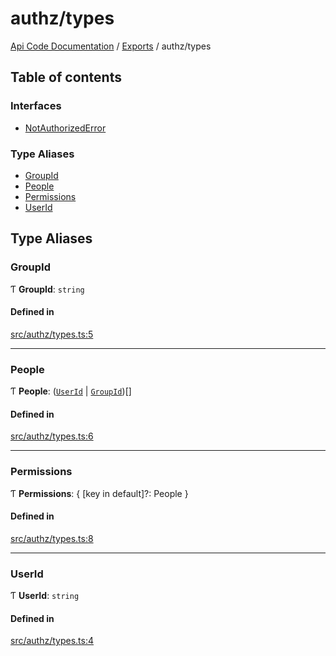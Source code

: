# authz/types
[Api Code Documentation](../README.md) / [Exports](../modules.md) / authz/types

## Table of contents

### Interfaces

- [NotAuthorizedError](../interfaces/authz_types.NotAuthorizedError.md)

### Type Aliases

- [GroupId](authz_types.md#groupid)
- [People](authz_types.md#people)
- [Permissions](authz_types.md#permissions)
- [UserId](authz_types.md#userid)

## Type Aliases

### GroupId

Ƭ **GroupId**: `string`

#### Defined in

[src/authz/types.ts:5](https://github.com/openkfw/TruBudget/blob/92640998/api/src/authz/types.ts#L5)

___

### People

Ƭ **People**: ([`UserId`](authz_types.md#userid) \| [`GroupId`](authz_types.md#groupid))[]

#### Defined in

[src/authz/types.ts:6](https://github.com/openkfw/TruBudget/blob/92640998/api/src/authz/types.ts#L6)

___

### Permissions

Ƭ **Permissions**: \{ [key in default]?: People }

#### Defined in

[src/authz/types.ts:8](https://github.com/openkfw/TruBudget/blob/92640998/api/src/authz/types.ts#L8)

___

### UserId

Ƭ **UserId**: `string`

#### Defined in

[src/authz/types.ts:4](https://github.com/openkfw/TruBudget/blob/92640998/api/src/authz/types.ts#L4)
